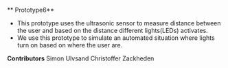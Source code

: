 ** Prototype6** 
- This prototype uses the ultrasonic sensor to measure distance between the user and based on the distance different lights(LEDs) activates.
- We use this prototype to simulate an automated situation where lights turn on based on where the user are. 

**Contributors**
Simon Ulvsand 
Christoffer Zackheden
